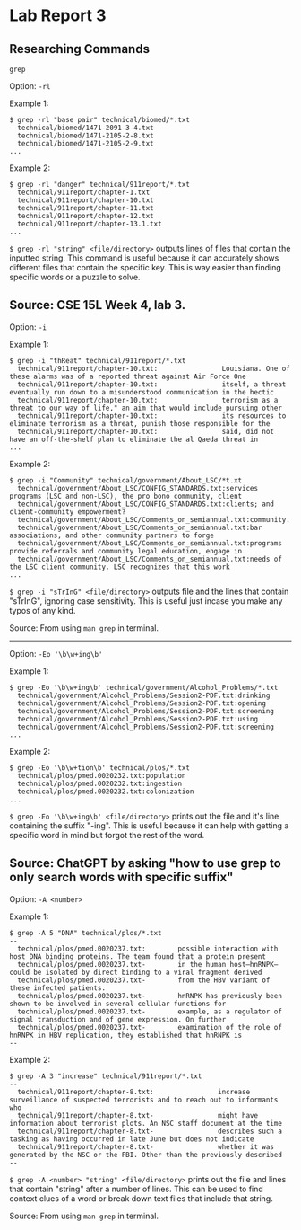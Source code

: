 # Lab Report 3
## Researching Commands
`grep`

Option: `-rl`

Example 1:
```
$ grep -rl "base pair" technical/biomed/*.txt
  technical/biomed/1471-2091-3-4.txt
  technical/biomed/1471-2105-2-8.txt
  technical/biomed/1471-2105-2-9.txt
...
```
Example 2:
```
$ grep -rl "danger" technical/911report/*.txt
  technical/911report/chapter-1.txt
  technical/911report/chapter-10.txt
  technical/911report/chapter-11.txt
  technical/911report/chapter-12.txt
  technical/911report/chapter-13.1.txt
...
```

`$ grep -rl "string" <file/directory>` outputs lines of files that contain the inputted string. 
This command is useful because it can accurately shows different files that contain the specific key. This is way easier than finding specific words or a puzzle to solve.

Source: CSE 15L Week 4, lab 3.
---

Option: `-i`

Example 1:
```
$ grep -i "thReat" technical/911report/*.txt
  technical/911report/chapter-10.txt:                Louisiana. One of these alarms was of a reported threat against Air Force One
  technical/911report/chapter-10.txt:                itself, a threat eventually run down to a misunderstood communication in the hectic
  technical/911report/chapter-10.txt:                terrorism as a threat to our way of life," an aim that would include pursuing other
  technical/911report/chapter-10.txt:                its resources to eliminate terrorism as a threat, punish those responsible for the
  technical/911report/chapter-10.txt:                said, did not have an off-the-shelf plan to eliminate the al Qaeda threat in
...
```
Example 2:
```
$ grep -i "Community" technical/government/About_LSC/*t.xt
  technical/government/About_LSC/CONFIG_STANDARDS.txt:services programs (LSC and non-LSC), the pro bono community, client
  technical/government/About_LSC/CONFIG_STANDARDS.txt:clients; and client-community empowerment?
  technical/government/About_LSC/Comments_on_semiannual.txt:community.
  technical/government/About_LSC/Comments_on_semiannual.txt:bar associations, and other community partners to forge
  technical/government/About_LSC/Comments_on_semiannual.txt:programs provide referrals and community legal education, engage in
  technical/government/About_LSC/Comments_on_semiannual.txt:needs of the LSC client community. LSC recognizes that this work
...
```
`$ grep -i "sTrInG" <file/directory>` outputs file and the lines that contain "sTrInG", ignoring case sensitivity. This is useful just incase you make any typos of any kind.

Source: From using `man grep` in terminal.

---

Option: `-Eo '\b\w+ing\b'`

Example 1:
```
$ grep -Eo '\b\w+ing\b' technical/government/Alcohol_Problems/*.txt
  technical/government/Alcohol_Problems/Session2-PDF.txt:drinking
  technical/government/Alcohol_Problems/Session2-PDF.txt:opening
  technical/government/Alcohol_Problems/Session2-PDF.txt:screening
  technical/government/Alcohol_Problems/Session2-PDF.txt:using
  technical/government/Alcohol_Problems/Session2-PDF.txt:screening
...
```

Example 2:
```
$ grep -Eo '\b\w+tion\b' technical/plos/*.txt
  technical/plos/pmed.0020232.txt:population
  technical/plos/pmed.0020232.txt:ingestion
  technical/plos/pmed.0020232.txt:colonization
...
```
`$ grep -Eo '\b\w+ing\b' <file/directory>` prints out the file and it's line containing the suffix "-ing". This is useful because it can help with getting a specific word in mind but forgot the rest of the word. 

Source: ChatGPT by asking "how to use grep to only search words with specific suffix"
---

Option: `-A <number>`

Example 1:
```
$ grep -A 5 "DNA" technical/plos/*.txt
--
  technical/plos/pmed.0020237.txt:        possible interaction with host DNA binding proteins. The team found that a protein present
  technical/plos/pmed.0020237.txt-        in the human host—hnRNPK—could be isolated by direct binding to a viral fragment derived
  technical/plos/pmed.0020237.txt-        from the HBV variant of these infected patients.
  technical/plos/pmed.0020237.txt-        hnRNPK has previously been shown to be involved in several cellular functions—for
  technical/plos/pmed.0020237.txt-        example, as a regulator of signal transduction and of gene expression. On further
  technical/plos/pmed.0020237.txt-        examination of the role of hnRNPK in HBV replication, they established that hnRNPK is
--
```

Example 2:
```
$ grep -A 3 "increase" technical/911report/*.txt
--
  technical/911report/chapter-8.txt:                increase surveillance of suspected terrorists and to reach out to informants who
  technical/911report/chapter-8.txt-                might have information about terrorist plots. An NSC staff document at the time
  technical/911report/chapter-8.txt-                describes such a tasking as having occurred in late June but does not indicate
  technical/911report/chapter-8.txt-                whether it was generated by the NSC or the FBI. Other than the previously described
--
```

`$ grep -A <number> "string" <file/directory>` prints out the file and lines that contain "string" after a number of lines. This can be used to find context clues of a word or break down text files that include that string.

Source: From using `man grep` in terminal.
